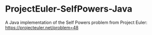 # ProjectEuler-SelfPowers-Java
A Java implementation of the Self Powers problem from Project Euler: https://projecteuler.net/problem=48
